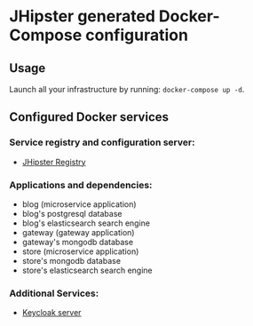 # JHipster generated Docker-Compose configuration

## Usage

Launch all your infrastructure by running: `docker-compose up -d`.

## Configured Docker services

### Service registry and configuration server:

- [JHipster Registry](http://localhost:8761)

### Applications and dependencies:

- blog (microservice application)
- blog's postgresql database
- blog's elasticsearch search engine
- gateway (gateway application)
- gateway's mongodb database
- store (microservice application)
- store's mongodb database
- store's elasticsearch search engine

### Additional Services:

- [Keycloak server](http://localhost:9080)
